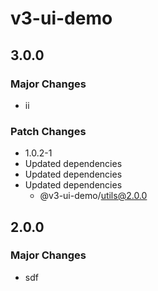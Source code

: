 # v3-ui-demo

## 3.0.0

### Major Changes

- ii

### Patch Changes

- 1.0.2-1
- Updated dependencies
- Updated dependencies
- Updated dependencies
  - @v3-ui-demo/utils@2.0.0

## 2.0.0

### Major Changes

- sdf
